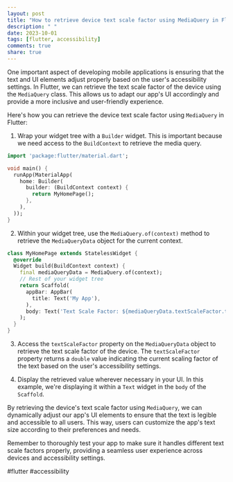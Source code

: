 ```yaml
---
layout: post
title: "How to retrieve device text scale factor using MediaQuery in Flutter?"
description: " "
date: 2023-10-01
tags: [flutter, accessibility]
comments: true
share: true
---
```


One important aspect of developing mobile applications is ensuring that the text and UI elements adjust properly based on the user's accessibility settings. In Flutter, we can retrieve the text scale factor of the device using the `MediaQuery` class. This allows us to adapt our app's UI accordingly and provide a more inclusive and user-friendly experience.

Here's how you can retrieve the device text scale factor using `MediaQuery` in Flutter:

1. Wrap your widget tree with a `Builder` widget. This is important because we need access to the `BuildContext` to retrieve the media query.

```dart
import 'package:flutter/material.dart';

void main() {
  runApp(MaterialApp(
    home: Builder(
      builder: (BuildContext context) {
        return MyHomePage();
      },
    ),
  ));
}
```

2. Within your widget tree, use the `MediaQuery.of(context)` method to retrieve the `MediaQueryData` object for the current context.

```dart
class MyHomePage extends StatelessWidget {
  @override
  Widget build(BuildContext context) {
    final mediaQueryData = MediaQuery.of(context);
    // Rest of your widget tree
    return Scaffold(
      appBar: AppBar(
        title: Text('My App'),
      ),
      body: Text('Text Scale Factor: ${mediaQueryData.textScaleFactor.toStringAsFixed(2)}'),
    );
  }
}
```

3. Access the `textScaleFactor` property on the `MediaQueryData` object to retrieve the text scale factor of the device. The `textScaleFactor` property returns a `double` value indicating the current scaling factor of the text based on the user's accessibility settings.

4. Display the retrieved value wherever necessary in your UI. In this example, we're displaying it within a `Text` widget in the `body` of the `Scaffold`.

By retrieving the device's text scale factor using `MediaQuery`, we can dynamically adjust our app's UI elements to ensure that the text is legible and accessible to all users. This way, users can customize the app's text size according to their preferences and needs.

Remember to thoroughly test your app to make sure it handles different text scale factors properly, providing a seamless user experience across devices and accessibility settings.

#flutter #accessibility